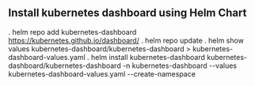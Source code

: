 ## Install kubernetes dashboard using Helm Chart
. helm repo add kubernetes-dashboard https://kubernetes.github.io/dashboard/
. helm repo update
. helm show values kubernetes-dashboard/kubernetes-dashboard > kubernetes-dashboard-values.yaml
. helm install kubernetes-dashboard kubernetes-dashboard/kubernetes-dashboard -n kubernetes-dashboard --values kubernetes-dashboard-values.yaml --create-namespace

